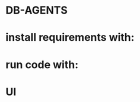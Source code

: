 # DB-AGENTS

<!-- The project users python and langchain, with a LLM of your choice as you will need a API key. for demonstration I will use Anthopic but you can also use chatGPT. -->

<!--01: first_agent: is an intelligent historian assistant designed to enhance your understanding of world history and the formation of countries. Whether you're a student, educator, or history enthusiast, Belo provides insightful information, detailed explanations, and engaging timelines to enrich your learning experience. -->

<!--02: 
csv_agent: use an agent to analyse/interact with csv/tablo data so we can prompt with questions.... 
- Extract CSV file data
- Anthropic model
- Langchain: Added custom prompts to refine our csv agent
- Custom prompts
- streamlit run csv_agent.py
 --> 

 <!--03:
database_agent: 
- interact with SQL Database
- Transform CSV file into SQL database
- Langchain
- pip install langchain langchain-community python-dotenv pandas sqlalchemy     
- optional: you can add SQLite externtion to VSCode for better viewing of your db table data.
 -->

# install requirements with: 
<!-- 
create a .env for your LLM secrete API keys
- pip install -r requirements.txt 
 -->

# run code with: 
<!-- 
depenind on the agent you trying to test locally run:
- python3 first_agent.py
- python3 csv_agent.py 
 -->

# UI
<!-- 
we will use Streamlit
- pip install streamlit or 
- pip install -r requirements.txt (if its alredy included in your requirements.txt)
- streamlit run csv_agent.py
-->